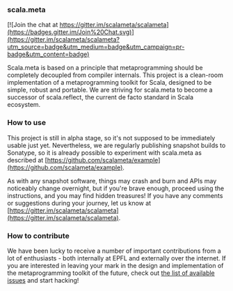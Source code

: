 ### scala.meta

[![Join the chat at https://gitter.im/scalameta/scalameta](https://badges.gitter.im/Join%20Chat.svg)](https://gitter.im/scalameta/scalameta?utm_source=badge&utm_medium=badge&utm_campaign=pr-badge&utm_content=badge)

Scala.meta is based on a principle that metaprogramming should be completely decoupled from compiler internals.
This project is a clean-room implementation of a metaprogramming toolkit for Scala, designed to be simple, robust and portable.
We are striving for scala.meta to become a successor of scala.reflect, the current de facto standard in Scala ecosystem.

### How to use

This project is still in alpha stage, so it's not supposed to be immediately usable just yet.
Nevertheless, we are regularly publishing snapshot builds to Sonatype, so it is already possible to experiment with scala.meta
as described at [https://github.com/scalameta/example](https://github.com/scalameta/example).

As with any snapshot software, things may crash and burn and APIs may noticeably change overnight,
but if you're brave enough, proceed using the instructions, and you may find hidden treasures!
If you have any comments or suggestions during your journey, let us know at
[https://gitter.im/scalameta/scalameta](https://gitter.im/scalameta/scalameta).

### How to contribute

We have been lucky to receive a number of important contributions from a lot of enthusiasts -
both internally at EPFL and externally over the internet. If you are interested in leaving your mark
in the design and implementation of the metaprogramming toolkit of the future, check out
[the list of available issues](https://github.com/scalameta/scalameta/issues?q=is%3Aopen+is%3Aissue+label%3A%22Contributor+alert%22) and start hacking!
